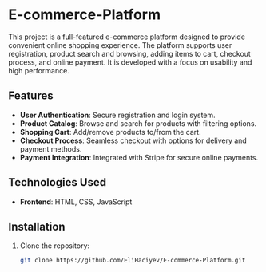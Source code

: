 # E-commerce-Platform

This project is a full-featured e-commerce platform designed to provide convenient online shopping experience. The platform supports user registration, product search and browsing, adding items to cart, checkout process, and online payment. It is developed with a focus on usability and high performance.

## Features

- **User Authentication**: Secure registration and login system.
- **Product Catalog**: Browse and search for products with filtering options.
- **Shopping Cart**: Add/remove products to/from the cart.
- **Checkout Process**: Seamless checkout with options for delivery and payment methods.
- **Payment Integration**: Integrated with Stripe for secure online payments.

## Technologies Used

- **Frontend**: HTML, CSS, JavaScript

## Installation

1. Clone the repository:
   ```bash
   git clone https://github.com/EliHaciyev/E-commerce-Platform.git
